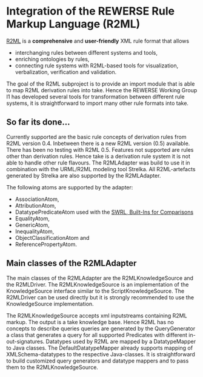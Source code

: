 # Integration of the REWERSE Rule Markup Language (R2ML) #

[R2ML](http://oxygen.informatik.tu-cottbus.de/rewerse-i1/?q=R2ML) is a **comprehensive** and **user-friendly** XML rule format that allows
  * interchanging rules between different systems and tools,
  * enriching ontologies by rules,
  * connecting rule systems with R2ML-based tools for visualization, verbalization, verification and validation.

The goal of the R2ML subproject is to provide an import module that is able to map R2ML derivation rules into take. Hence the REWERSE Working Group I1 has developed several tools for transformation between different rule systems, it is straightforward to import many other rule formats into take.

## So far its done... ##
Currently supported are the basic rule concepts of derivation rules from R2ML version 0.4. Inbetween there is a new R2ML version (0.5) available. There has been no testing with R2ML 0.5. Features not supported are rules other than derivation rules. Hence take is a derivation rule system it is not able to handle other rule flavours. The R2MLAdapter was build to use it in combination with the URML/R2ML modeling tool Strelka. All R2ML-artefacts generated by Strelka are also supported by the R2MLAdapter.

The following atoms are supported by the adapter:
  * AssociationAtom,
  * AttributionAtom,
  * DatatypePredicateAtom used with the [SWRL, Built-Ins for Comparisons](http://www.w3.org/Submission/2004/SUBM-SWRL-20040521/#8.1)
  * EqualityAtom,
  * GenericAtom,
  * InequalityAtom,
  * ObjectClassificationAtom and
  * ReferencePropertyAtom.

## Main classes of the R2MLAdapter ##

The main classes of the R2MLAdapter are the R2MLKnowledgeSource and the R2MLDriver. The R2MLKnowledgeSource is an implementation of the KnowledgeSource interface similar to the ScriptKnowledgeSource. The R2MLDriver can be used directly but it is strongly recommended to use the KnowledgeSource implementation.

The R2MLKnowledgeSource accepts xml inputstreams containing R2ML markup. The output is a take knowledge base. Hence R2ML has no concepts to describe queries queries are generated by the QueryGenerator a class that generates a query for all supported Predicates with different in-out-signatures. Datatypes used by R2ML are mapped by a DatatypeMapper to Java classes. The DefaultDatatypeMapper already supports mapping of XMLSchema-datatypes to the respective Java-classes. It is straightforward to build customized query generators and datatype mappers and to pass them to the R2MLKnowledgeSource.